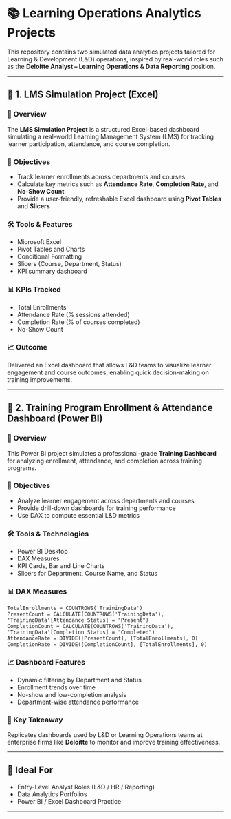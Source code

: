 
# 📚 Learning Operations Analytics Projects

This repository contains two simulated data analytics projects tailored for Learning & Development (L&D) operations, inspired by real-world roles such as the **Deloitte Analyst – Learning Operations & Data Reporting** position.

---

## 📁 1. LMS Simulation Project (Excel)

### 📌 Overview
The **LMS Simulation Project** is a structured Excel-based dashboard simulating a real-world Learning Management System (LMS) for tracking learner participation, attendance, and course completion.

### 🎯 Objectives
- Track learner enrollments across departments and courses
- Calculate key metrics such as **Attendance Rate**, **Completion Rate**, and **No-Show Count**
- Provide a user-friendly, refreshable Excel dashboard using **Pivot Tables** and **Slicers**

### 🛠️ Tools & Features
- Microsoft Excel
- Pivot Tables and Charts
- Conditional Formatting
- Slicers (Course, Department, Status)
- KPI summary dashboard

### 📊 KPIs Tracked
- Total Enrollments
- Attendance Rate (% sessions attended)
- Completion Rate (% of courses completed)
- No-Show Count

### 📈 Outcome
Delivered an Excel dashboard that allows L&D teams to visualize learner engagement and course outcomes, enabling quick decision-making on training improvements.

---

## 📁 2. Training Program Enrollment & Attendance Dashboard (Power BI)

### 📌 Overview
This Power BI project simulates a professional-grade **Training Dashboard** for analyzing enrollment, attendance, and completion across training programs.

### 🎯 Objectives
- Analyze learner engagement across departments and courses
- Provide drill-down dashboards for training performance
- Use DAX to compute essential L&D metrics

### 🛠️ Tools & Technologies
- Power BI Desktop
- DAX Measures
- KPI Cards, Bar and Line Charts
- Slicers for Department, Course Name, and Status

### 📊 DAX Measures
```DAX
TotalEnrollments = COUNTROWS('TrainingData')
PresentCount = CALCULATE(COUNTROWS('TrainingData'), 'TrainingData'[Attendance Status] = "Present")
CompletionCount = CALCULATE(COUNTROWS('TrainingData'), 'TrainingData'[Completion Status] = "Completed")
AttendanceRate = DIVIDE([PresentCount], [TotalEnrollments], 0)
CompletionRate = DIVIDE([CompletionCount], [TotalEnrollments], 0)
```

### 📈 Dashboard Features
- Dynamic filtering by Department and Status
- Enrollment trends over time
- No-show and low-completion analysis
- Department-wise attendance performance

### 🧠 Key Takeaway
Replicates dashboards used by L&D or Learning Operations teams at enterprise firms like **Deloitte** to monitor and improve training effectiveness.

---

## 🔗 Ideal For
- Entry-Level Analyst Roles (L&D / HR / Reporting)
- Data Analytics Portfolios
- Power BI / Excel Dashboard Practice

---
